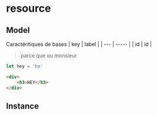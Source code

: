 # resource

## Model
Caractéritiques de bases
| key | label |
| --- | ----- |
| id  | id    |

> parce que 
> ou monsieur

```js
let hey = 'ho'
```

```html
<div>
	<h3>HEY</h3>
</div>
```


## Instance
